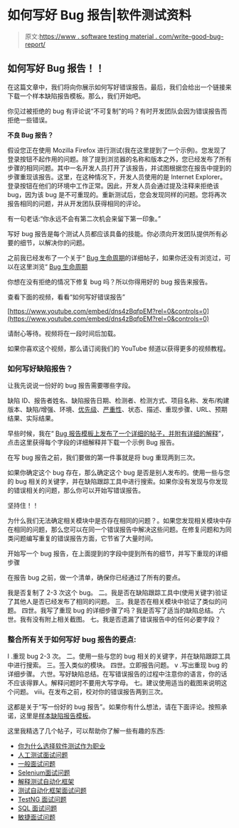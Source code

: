 # 如何写好 Bug 报告|软件测试资料

> 原文:[https://www . software testing material . com/write-good-bug-report/](https://www.softwaretestingmaterial.com/write-good-bug-report/)

## 如何写好 Bug 报告！！

在这篇文章中，我们将向你展示如何写好错误报告。最后，我们会给出一个链接来下载一个样本缺陷报告模板。那么，我们开始吧。

你见过被拒绝的 bug 有评论说“不可复制”的吗？有时开发团队会因为错误报告而拒绝一些错误。

**不良 Bug 报告？**

假设您正在使用 Mozilla Firefox 进行测试(我在这里提到了一个示例)。您发现了登录按钮不起作用的问题。除了提到浏览器的名称和版本之外，您已经发布了所有步骤的相同问题。其中一名开发人员打开了该报告，并试图根据您在报告中提到的步骤重现该报告。这里，在这种情况下，开发人员使用的是 Internet Explorer。登录按钮在他们的环境中工作正常。因此，开发人员会通过提及注释来拒绝该 bug，因为该 bug 是不可重现的。重新测试后，您会发现同样的问题。您将再次报告相同的问题，并从开发团队获得相同的评论。

有一句老话:“你永远不会有第二次机会来留下第一印象。”

写好 bug 报告是每个测试人员都应该具备的技能。你必须向开发团队提供所有必要的细节，以解决你的问题。

之前我已经发布了一个关于“ [Bug 生命周期](https://www.softwaretestingmaterial.com/bug-life-cycle/)的详细帖子，如果你还没有浏览过，可以在这里浏览“ [Bug 生命周期](https://www.softwaretestingmaterial.com/bug-life-cycle/)

你想在没有拒绝的情况下修复 bug 吗？所以你得用好的 bug 报告来报告。

查看下面的视频，看看“如何写好错误报告”

[https://www.youtube.com/embed/dns4zBqfpEM?rel=0&controls=0](https://www.youtube.com/embed/dns4zBqfpEM?rel=0&controls=0)

请耐心等待。视频将在一段时间后加载。

如果你喜欢这个视频，那么请订阅我们的 YouTube 频道以获得更多的视频教程。

### **如何写好缺陷报告？**

让我先说说一份好的 bug 报告需要哪些字段。

缺陷 ID、报告者姓名、缺陷报告日期、检测者、检测方式、项目名称、发布/构建版本、缺陷/增强、环境、[优先级](https://www.softwaretestingmaterial.com/what-is-the-difference-between-severity-and-priority-in-software-testing/)、[严重性](https://www.softwaretestingmaterial.com/what-is-the-difference-between-severity-and-priority-in-software-testing/)、状态、描述、重现步骤、URL、预期结果、实际结果。

早些时候，我在“ [Bug 报告模板上发布了一个详细的帖子，并附有详细的解释](https://www.softwaretestingmaterial.com/bug-report-template/)”，点击这里获得每个字段的详细解释并下载一个示例 Bug 报告。

在写 bug 报告之前，我们要做的第一件事就是将 bug 重现两到三次。

如果你确定这个 bug 存在，那么确定这个 bug 是否是别人发布的。使用一些与您的 bug 相关的关键字，并在缺陷跟踪工具中进行搜索。如果你没有发现与你发现的错误相关的问题，那么你可以开始写错误报告。

坚持住！！

为什么我们无法确定相关模块中是否存在相同的问题？。如果您发现相关模块中存在相同的问题，那么您可以在同一个错误报告中解决这些问题。在修复问题和为同类问题编写重复的错误报告方面，它节省了大量时间。

开始写一个 bug 报告，在上面提到的字段中提到所有的细节，并写下重现的详细步骤

在报告 bug 之前，做一个清单，确保你已经通过了所有的要点。

我是否复制了 2-3 次这个 bug。
二。我是否在缺陷跟踪工具中(使用关键字)验证了其他人是否已经发布了相同的问题。
三。我是否在相关模块中验证了类似的问题。
四世。我写了重现 bug 的详细步骤了吗？我是否写了适当的缺陷总结。
六世。我有没有附上相关截图。
七。我是否遗漏了错误报告中的任何必要字段？

### 整合所有关于如何写好 bug 报告的要点:

I .重现 bug 2-3 次。
二。使用一些与您的 bug 相关的关键字，并在缺陷跟踪工具中进行搜索。
三。签入类似的模块。
四世。立即报告问题。
v .写出重现 bug 的详细步骤。
六世。写好缺陷总结。在写错误报告的过程中注意你的语言，你的话不应该得罪人。解释问题时不要用大写字母。
七。建议使用适当的截图来说明这个问题。
viii。在发布之前，校对你的错误报告两到三次。

这都是关于“写一份好的 bug 报告”。如果你有什么想法，请在下面评论。按照承诺，这里是[样本缺陷报告模板](https://www.softwaretestingmaterial.com/wp-content/uploads/2016/02/Sample-Bug-Report-Template.docx)。

这里我精选了几个帖子，可以帮助你了解一些有趣的东西:

*   [你为什么选择软件测试作为职业](https://www.softwaretestingmaterial.com/choose-software-testing-as-a-career/)
*   [人工测试面试问题](https://www.softwaretestingmaterial.com/100-software-testing-interview-questions/)
*   [一般面试问题](https://www.softwaretestingmaterial.com/6-important-interview-questions/)
*   [Selenium面试问题](https://www.softwaretestingmaterial.com/selenium-interview-questions/)
*   [解释测试自动化框架](https://www.softwaretestingmaterial.com/explain-test-automation-framework/)
*   [测试自动化框架面试问题](https://www.softwaretestingmaterial.com/test-automation-framework-interview-questions/)
*   [TestNG 面试问题](https://www.softwaretestingmaterial.com/testng-interview-questions/)
*   [SQL 面试问题](https://www.softwaretestingmaterial.com/sql-interview-questions/)
*   [敏捷面试问题](https://www.softwaretestingmaterial.com/agile-testing-interview-questions/)